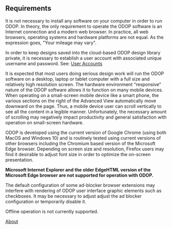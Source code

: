 ## Requirements

It is not necessary to install any software on your computer in order to run ODOP.
In theory, the only requirement to operate the ODOP software is an Internet connection and 
a modern web browser.
In practice, all web browsers, operating systems and hardware platforms are not equal.
As the expression goes, "Your mileage may vary".   

In order to keep designs saved into the cloud-based ODOP design library private, 
it is necessary to establish a user account with associated 
unique username and password. 
See: [User Accounts](userAccounts.html)   

It is expected that most users doing serious design work will run the ODOP software on a
desktop, laptop or tablet computer with a full size and relatively high resolution screen. 
The hardware environment "responsive" nature of the ODOP software allows 
it to function on many mobile devices.
When operating on a small-screen mobile device like a smart phone, 
the various sections on the right of the Advanced View automatically move downward on the page.
Thus, a mobile device user can scroll vertically to see all the content in a legible manner.
Unfortunately, the necessary amount of scrolling may negatively impact productivity and 
general satisfaction with operation on small-screen hardware.

ODOP is developed using the current version of Google Chrome (using both MacOS and Windows 10)
and is routinely tested using current versions of other browsers including 
the Chromium based version of the Microsoft Edge browser. 
Depending on screen size and resolution, 
Firefox users may find it desirable to adjust font size in order to optimize the on-screen presentation. 

**Microsoft Internet Explorer and the older EdgeHTML version of the Microsoft Edge browser are not supported for operation with ODOP.**  

The default configuration of some ad-blocker browser extensions may interfere with rendering 
of ODOP user interface graphic elements such as checkboxes. 
It may be necessary to adjust adjust the ad blocker configuration or temporarily disable it.   

Offline operation is not currently supported.

[About](./)
